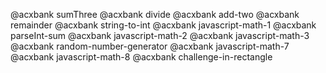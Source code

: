 @acxbank sumThree
@acxbank divide
@acxbank add-two
@acxbank remainder
@acxbank string-to-int
@acxbank javascript-math-1
@acxbank parseInt-sum
@acxbank javascript-math-2
@acxbank javascript-math-3
@acxbank random-number-generator
@acxbank javascript-math-7
@acxbank javascript-math-8
@acxbank challenge-in-rectangle
